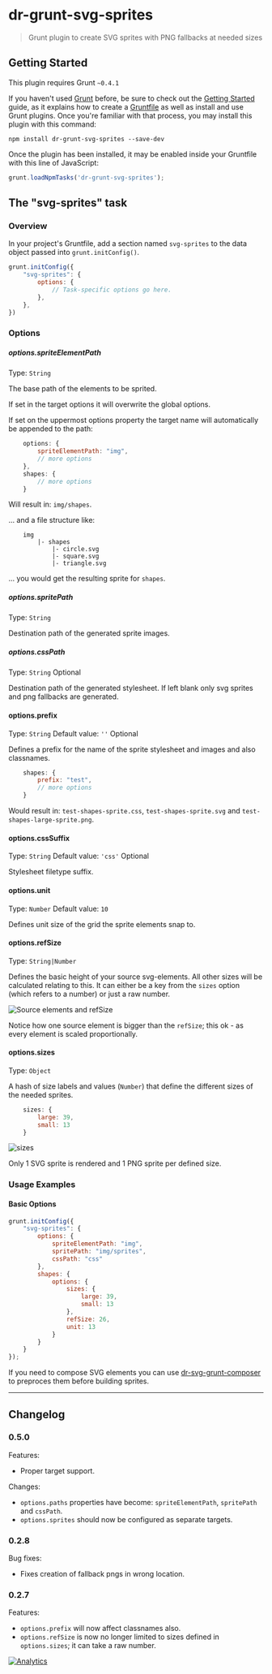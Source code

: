 # dr-grunt-svg-sprites

> Grunt plugin to create SVG sprites with PNG fallbacks at needed sizes

## Getting Started
This plugin requires Grunt `~0.4.1`

If you haven't used [Grunt](http://gruntjs.com/) before, be sure to check out the [Getting Started](http://gruntjs.com/getting-started) guide, as it explains how to create a [Gruntfile](http://gruntjs.com/sample-gruntfile) as well as install and use Grunt plugins. Once you're familiar with that process, you may install this plugin with this command:

```shell
npm install dr-grunt-svg-sprites --save-dev
```

Once the plugin has been installed, it may be enabled inside your Gruntfile with this line of JavaScript:

```js
grunt.loadNpmTasks('dr-grunt-svg-sprites');
```

## The "svg-sprites" task

### Overview
In your project's Gruntfile, add a section named `svg-sprites` to the data object passed into `grunt.initConfig()`.

```js
grunt.initConfig({
	"svg-sprites": {
		options: {
			// Task-specific options go here.
		},
	},
})
```

### Options

##### options.spriteElementPath
Type: `String`

The base path of the elements to be sprited.

If set in the target options it will overwrite the global options.

If set on the uppermost options property the target name will automatically be appended to the path:

```js
	options: {
		spriteElementPath: "img",
		// more options
	},
	shapes: {
		// more options
	}
```

Will result in: `img/shapes`.

... and a file structure like:

```
	img
		|- shapes
			|- circle.svg
			|- square.svg
			|- triangle.svg
```

... you would get the resulting sprite for `shapes`.

##### options.spritePath
Type: `String`

Destination path of the generated sprite images.

##### options.cssPath
Type: `String`
Optional

Destination path of the generated stylesheet. If left blank only svg sprites and png fallbacks are generated.
			
#### options.prefix
Type: `String`
Default value: `''`
Optional

Defines a prefix for the name of the sprite stylesheet and images and also classnames.

```js
	shapes: {
		prefix: "test",
		// more options
	}
```

Would result in: `test-shapes-sprite.css`, `test-shapes-sprite.svg` and `test-shapes-large-sprite.png`.

#### options.cssSuffix
Type: `String`
Default value: `'css'`
Optional

Stylesheet filetype suffix. 

#### options.unit
Type: `Number`
Default value: `10`

Defines unit size of the grid the sprite elements snap to.

#### options.refSize
Type: `String|Number`

Defines the basic height of your source svg-elements. All other sizes will be calculated relating to this. It can either be a key from the `sizes` option (which refers to a number) or just a raw number.

![Source elements and refSize](https://raw.github.com/drdk/dr-grunt-svg-sprites/master/docs/img/docs-source-elements.png)

Notice how one source element is bigger than the `refSize`; this ok - as every element is scaled proportionally.

#### options.sizes
Type: `Object`

A hash of size labels and values (`Number`) that define the different sizes of the needed sprites.

```js
	sizes: {
		large: 39,
		small: 13
	}
```

![sizes](https://raw.github.com/drdk/dr-grunt-svg-sprites/master/docs/img/docs-sprite-sizes.png)

Only 1 SVG sprite is rendered and 1 PNG sprite per defined size.

### Usage Examples

#### Basic Options

```js
grunt.initConfig({
	"svg-sprites": {
		options: {
			spriteElementPath: "img",
			spritePath: "img/sprites",
			cssPath: "css"
		},
		shapes: {
			options: {
				sizes: {
					large: 39,
					small: 13
				},
				refSize: 26,
				unit: 13
			}
		}
	}
});
```


If you need to compose SVG elements you can use [dr-svg-grunt-composer](https://github.com/drdk/dr-grunt-svg-composer) to preproces them before building sprites.



---

## Changelog

### 0.5.0

Features:

* Proper target support.

Changes:

* `options.paths` properties have become: `spriteElementPath`, `spritePath` and `cssPath`.
* `options.sprites` should now be configured as separate targets.

### 0.2.8

Bug fixes:

* Fixes creation of fallback pngs in wrong location.

### 0.2.7

Features:

* `options.prefix` will now affect classnames also.
* `options.refSize` is now no longer limited to sizes defined in `options.sizes`; it can take a raw number.  


[![Analytics](https://ga-beacon.appspot.com/UA-8318361-2/drdk/dr-grunt-svg-sprites)](https://github.com/igrigorik/ga-beacon)
